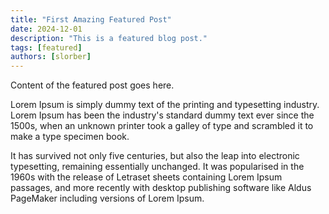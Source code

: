 ```yaml
---
title: "First Amazing Featured Post"
date: 2024-12-01
description: "This is a featured blog post."
tags: [featured]
authors: [slorber]
---
```


Content of the featured post goes here.

Lorem Ipsum is simply dummy text of the printing and typesetting industry. Lorem Ipsum has been the industry's standard dummy text ever since the 1500s, when an unknown printer took a galley of type and scrambled it to make a type specimen book.

<!-- truncate -->

It has survived not only five centuries, but also the leap into electronic typesetting, remaining essentially unchanged. It was popularised in the 1960s with the release of Letraset sheets containing Lorem Ipsum passages, and more recently with desktop publishing software like Aldus PageMaker including versions of Lorem Ipsum.
